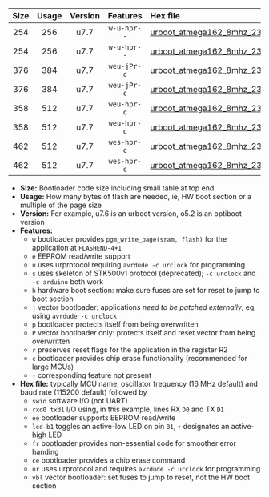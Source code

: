 |Size|Usage|Version|Features|Hex file|
|:-:|:-:|:-:|:-:|:--|
|254|256|u7.7|`w-u-hpr--`|[urboot_atmega162_8mhz_230400bps_swio_rxb2_txb3_led+b0_ur.hex](https://raw.githubusercontent.com/stefanrueger/urboot.hex/main/cores/majorcore/atmega162/fcpu_8mhz/230400_bps/urboot_atmega162_8mhz_230400bps_swio_rxb2_txb3_led+b0_ur.hex)|
|254|256|u7.7|`w-u-hpr--`|[urboot_atmega162_8mhz_230400bps_swio_rxd0_txd1_led+b0_ur.hex](https://raw.githubusercontent.com/stefanrueger/urboot.hex/main/cores/majorcore/atmega162/fcpu_8mhz/230400_bps/urboot_atmega162_8mhz_230400bps_swio_rxd0_txd1_led+b0_ur.hex)|
|376|384|u7.7|`weu-jPr-c`|[urboot_atmega162_8mhz_230400bps_swio_rxb2_txb3_ee_led+b0_fr_ce_ur_vbl.hex](https://raw.githubusercontent.com/stefanrueger/urboot.hex/main/cores/majorcore/atmega162/fcpu_8mhz/230400_bps/urboot_atmega162_8mhz_230400bps_swio_rxb2_txb3_ee_led+b0_fr_ce_ur_vbl.hex)|
|376|384|u7.7|`weu-jPr-c`|[urboot_atmega162_8mhz_230400bps_swio_rxd0_txd1_ee_led+b0_fr_ce_ur_vbl.hex](https://raw.githubusercontent.com/stefanrueger/urboot.hex/main/cores/majorcore/atmega162/fcpu_8mhz/230400_bps/urboot_atmega162_8mhz_230400bps_swio_rxd0_txd1_ee_led+b0_fr_ce_ur_vbl.hex)|
|358|512|u7.7|`weu-hpr-c`|[urboot_atmega162_8mhz_230400bps_swio_rxb2_txb3_ee_led+b0_fr_ce_ur.hex](https://raw.githubusercontent.com/stefanrueger/urboot.hex/main/cores/majorcore/atmega162/fcpu_8mhz/230400_bps/urboot_atmega162_8mhz_230400bps_swio_rxb2_txb3_ee_led+b0_fr_ce_ur.hex)|
|358|512|u7.7|`weu-hpr-c`|[urboot_atmega162_8mhz_230400bps_swio_rxd0_txd1_ee_led+b0_fr_ce_ur.hex](https://raw.githubusercontent.com/stefanrueger/urboot.hex/main/cores/majorcore/atmega162/fcpu_8mhz/230400_bps/urboot_atmega162_8mhz_230400bps_swio_rxd0_txd1_ee_led+b0_fr_ce_ur.hex)|
|462|512|u7.7|`wes-hpr-c`|[urboot_atmega162_8mhz_230400bps_swio_rxb2_txb3_ee_led+b0_fr_ce.hex](https://raw.githubusercontent.com/stefanrueger/urboot.hex/main/cores/majorcore/atmega162/fcpu_8mhz/230400_bps/urboot_atmega162_8mhz_230400bps_swio_rxb2_txb3_ee_led+b0_fr_ce.hex)|
|462|512|u7.7|`wes-hpr-c`|[urboot_atmega162_8mhz_230400bps_swio_rxd0_txd1_ee_led+b0_fr_ce.hex](https://raw.githubusercontent.com/stefanrueger/urboot.hex/main/cores/majorcore/atmega162/fcpu_8mhz/230400_bps/urboot_atmega162_8mhz_230400bps_swio_rxd0_txd1_ee_led+b0_fr_ce.hex)|

- **Size:** Bootloader code size including small table at top end
- **Usage:** How many bytes of flash are needed, ie, HW boot section or a multiple of the page size
- **Version:** For example, u7.6 is an urboot version, o5.2 is an optiboot version
- **Features:**
  + `w` bootloader provides `pgm_write_page(sram, flash)` for the application at `FLASHEND-4+1`
  + `e` EEPROM read/write support
  + `u` uses urprotocol requiring `avrdude -c urclock` for programming
  + `s` uses skeleton of STK500v1 protocol (deprecated); `-c urclock` and `-c arduino` both work
  + `h` hardware boot section: make sure fuses are set for reset to jump to boot section
  + `j` vector bootloader: applications *need to be patched externally*, eg, using `avrdude -c urclock`
  + `p` bootloader protects itself from being overwritten
  + `P` vector bootloader only: protects itself and reset vector from being overwritten
  + `r` preserves reset flags for the application in the register R2
  + `c` bootloader provides chip erase functionality (recommended for large MCUs)
  + `-` corresponding feature not present
- **Hex file:** typically MCU name, oscillator frequency (16 MHz default) and baud rate (115200 default) followed by
  + `swio` software I/O (not UART)
  + `rxd0 txd1` I/O using, in this example, lines RX `D0` and TX `D1`
  + `ee` bootloader supports EEPROM read/write
  + `led-b1` toggles an active-low LED on pin `B1`, `+` designates an active-high LED
  + `fr` bootloader provides non-essential code for smoother error handing
  + `ce` bootloader provides a chip erase command
  + `ur` uses urprotocol and requires `avrdude -c urclock` for programming
  + `vbl` vector bootloader: set fuses to jump to reset, not the HW boot section
